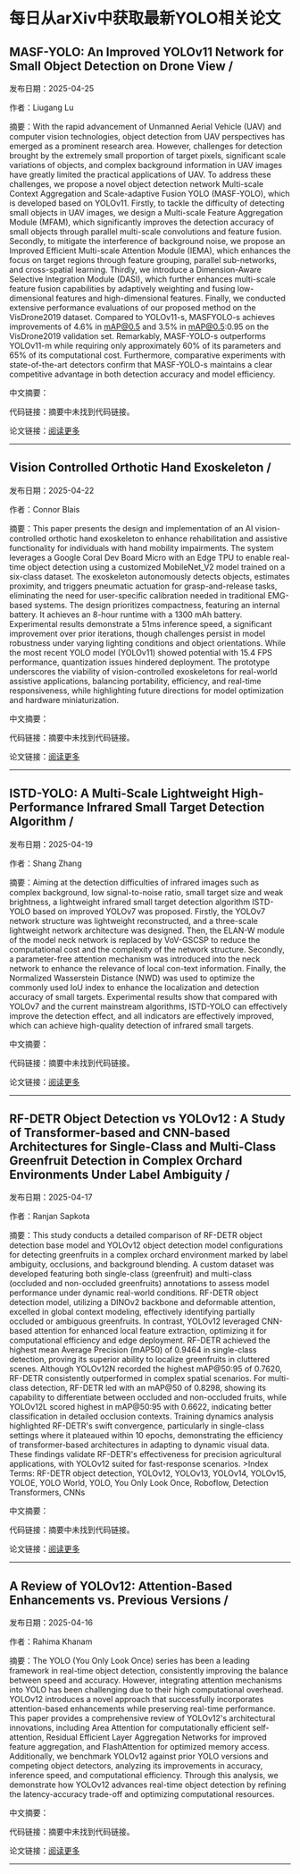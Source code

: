 # 每日从arXiv中获取最新YOLO相关论文


## MASF\-YOLO: An Improved YOLOv11 Network for Small Object Detection on Drone View / 

发布日期：2025-04-25

作者：Liugang Lu

摘要：With the rapid advancement of Unmanned Aerial Vehicle \(UAV\) and computer vision technologies, object detection from UAV perspectives has emerged as a prominent research area. However, challenges for detection brought by the extremely small proportion of target pixels, significant scale variations of objects, and complex background information in UAV images have greatly limited the practical applications of UAV. To address these challenges, we propose a novel object detection network Multi\-scale Context Aggregation and Scale\-adaptive Fusion YOLO \(MASF\-YOLO\), which is developed based on YOLOv11. Firstly, to tackle the difficulty of detecting small objects in UAV images, we design a Multi\-scale Feature Aggregation Module \(MFAM\), which significantly improves the detection accuracy of small objects through parallel multi\-scale convolutions and feature fusion. Secondly, to mitigate the interference of background noise, we propose an Improved Efficient Multi\-scale Attention Module \(IEMA\), which enhances the focus on target regions through feature grouping, parallel sub\-networks, and cross\-spatial learning. Thirdly, we introduce a Dimension\-Aware Selective Integration Module \(DASI\), which further enhances multi\-scale feature fusion capabilities by adaptively weighting and fusing low\-dimensional features and high\-dimensional features. Finally, we conducted extensive performance evaluations of our proposed method on the VisDrone2019 dataset. Compared to YOLOv11\-s, MASFYOLO\-s achieves improvements of 4.6% in mAP@0.5 and 3.5% in mAP@0.5:0.95 on the VisDrone2019 validation set. Remarkably, MASF\-YOLO\-s outperforms YOLOv11\-m while requiring only approximately 60% of its parameters and 65% of its computational cost. Furthermore, comparative experiments with state\-of\-the\-art detectors confirm that MASF\-YOLO\-s maintains a clear competitive advantage in both detection accuracy and model efficiency.

中文摘要：


代码链接：摘要中未找到代码链接。

论文链接：[阅读更多](http://arxiv.org/abs/2504.18136v1)

---


## Vision Controlled Orthotic Hand Exoskeleton / 

发布日期：2025-04-22

作者：Connor Blais

摘要：This paper presents the design and implementation of an AI vision\-controlled orthotic hand exoskeleton to enhance rehabilitation and assistive functionality for individuals with hand mobility impairments. The system leverages a Google Coral Dev Board Micro with an Edge TPU to enable real\-time object detection using a customized MobileNet\_V2 model trained on a six\-class dataset. The exoskeleton autonomously detects objects, estimates proximity, and triggers pneumatic actuation for grasp\-and\-release tasks, eliminating the need for user\-specific calibration needed in traditional EMG\-based systems. The design prioritizes compactness, featuring an internal battery. It achieves an 8\-hour runtime with a 1300 mAh battery. Experimental results demonstrate a 51ms inference speed, a significant improvement over prior iterations, though challenges persist in model robustness under varying lighting conditions and object orientations. While the most recent YOLO model \(YOLOv11\) showed potential with 15.4 FPS performance, quantization issues hindered deployment. The prototype underscores the viability of vision\-controlled exoskeletons for real\-world assistive applications, balancing portability, efficiency, and real\-time responsiveness, while highlighting future directions for model optimization and hardware miniaturization.

中文摘要：


代码链接：摘要中未找到代码链接。

论文链接：[阅读更多](http://arxiv.org/abs/2504.16319v1)

---


## ISTD\-YOLO: A Multi\-Scale Lightweight High\-Performance Infrared Small Target Detection Algorithm / 

发布日期：2025-04-19

作者：Shang Zhang

摘要：Aiming at the detection difficulties of infrared images such as complex background, low signal\-to\-noise ratio, small target size and weak brightness, a lightweight infrared small target detection algorithm ISTD\-YOLO based on improved YOLOv7 was proposed. Firstly, the YOLOv7 network structure was lightweight reconstructed, and a three\-scale lightweight network architecture was designed. Then, the ELAN\-W module of the model neck network is replaced by VoV\-GSCSP to reduce the computational cost and the complexity of the network structure. Secondly, a parameter\-free attention mechanism was introduced into the neck network to enhance the relevance of local con\-text information. Finally, the Normalized Wasserstein Distance \(NWD\) was used to optimize the commonly used IoU index to enhance the localization and detection accuracy of small targets. Experimental results show that compared with YOLOv7 and the current mainstream algorithms, ISTD\-YOLO can effectively improve the detection effect, and all indicators are effectively improved, which can achieve high\-quality detection of infrared small targets.

中文摘要：


代码链接：摘要中未找到代码链接。

论文链接：[阅读更多](http://arxiv.org/abs/2504.14289v1)

---


## RF\-DETR Object Detection vs YOLOv12 : A Study of Transformer\-based and CNN\-based Architectures for Single\-Class and Multi\-Class Greenfruit Detection in Complex Orchard Environments Under Label Ambiguity / 

发布日期：2025-04-17

作者：Ranjan Sapkota

摘要：This study conducts a detailed comparison of RF\-DETR object detection base model and YOLOv12 object detection model configurations for detecting greenfruits in a complex orchard environment marked by label ambiguity, occlusions, and background blending. A custom dataset was developed featuring both single\-class \(greenfruit\) and multi\-class \(occluded and non\-occluded greenfruits\) annotations to assess model performance under dynamic real\-world conditions. RF\-DETR object detection model, utilizing a DINOv2 backbone and deformable attention, excelled in global context modeling, effectively identifying partially occluded or ambiguous greenfruits. In contrast, YOLOv12 leveraged CNN\-based attention for enhanced local feature extraction, optimizing it for computational efficiency and edge deployment. RF\-DETR achieved the highest mean Average Precision \(mAP50\) of 0.9464 in single\-class detection, proving its superior ability to localize greenfruits in cluttered scenes. Although YOLOv12N recorded the highest mAP@50:95 of 0.7620, RF\-DETR consistently outperformed in complex spatial scenarios. For multi\-class detection, RF\-DETR led with an mAP@50 of 0.8298, showing its capability to differentiate between occluded and non\-occluded fruits, while YOLOv12L scored highest in mAP@50:95 with 0.6622, indicating better classification in detailed occlusion contexts. Training dynamics analysis highlighted RF\-DETR's swift convergence, particularly in single\-class settings where it plateaued within 10 epochs, demonstrating the efficiency of transformer\-based architectures in adapting to dynamic visual data. These findings validate RF\-DETR's effectiveness for precision agricultural applications, with YOLOv12 suited for fast\-response scenarios. >Index Terms: RF\-DETR object detection, YOLOv12, YOLOv13, YOLOv14, YOLOv15, YOLOE, YOLO World, YOLO, You Only Look Once, Roboflow, Detection Transformers, CNNs

中文摘要：


代码链接：摘要中未找到代码链接。

论文链接：[阅读更多](http://arxiv.org/abs/2504.13099v1)

---


## A Review of YOLOv12: Attention\-Based Enhancements vs. Previous Versions / 

发布日期：2025-04-16

作者：Rahima Khanam

摘要：The YOLO \(You Only Look Once\) series has been a leading framework in real\-time object detection, consistently improving the balance between speed and accuracy. However, integrating attention mechanisms into YOLO has been challenging due to their high computational overhead. YOLOv12 introduces a novel approach that successfully incorporates attention\-based enhancements while preserving real\-time performance. This paper provides a comprehensive review of YOLOv12's architectural innovations, including Area Attention for computationally efficient self\-attention, Residual Efficient Layer Aggregation Networks for improved feature aggregation, and FlashAttention for optimized memory access. Additionally, we benchmark YOLOv12 against prior YOLO versions and competing object detectors, analyzing its improvements in accuracy, inference speed, and computational efficiency. Through this analysis, we demonstrate how YOLOv12 advances real\-time object detection by refining the latency\-accuracy trade\-off and optimizing computational resources.

中文摘要：


代码链接：摘要中未找到代码链接。

论文链接：[阅读更多](http://arxiv.org/abs/2504.11995v1)

---

